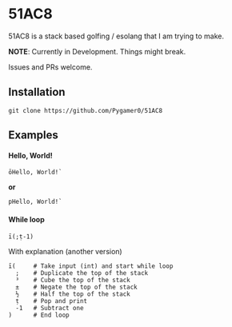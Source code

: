 # 51AC8
51AC8 is a stack based golfing / esolang that I am trying to make.

**NOTE**: Currently in Development. Things might break.

Issues and PRs welcome.

## Installation
```
git clone https://github.com/Pygamer0/51AC8
```

## Examples
#### Hello, World!
```
ōHello, World!`
```
**or**
```
pHello, World!`
```

#### While loop
```
ī(;ṭ-1)
```
With explanation (another version)
```
ī(     # Take input (int) and start while loop
  ;    # Duplicate the top of the stack
  ³    # Cube the top of the stack
  ±    # Negate the top of the stack
  ½    # Half the top of the stack
  ṭ    # Pop and print
  -1   # Subtract one
)      # End loop
```

